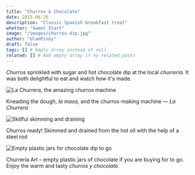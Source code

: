 ```yaml
---
title: "Churros & Chocolate"
date: 2015-06-26
description: "Classic Spanish breakfast treat"
whetter: "Sweet Start"
image: "/images/churros-dip.jpg"
author: "UlamPinoy"
draft: false
tags: [] # Empty array instead of null
related: [] # Add empty array if no related posts
---
```


_Churros_ sprinkled with sugar and hot chocolate dip at the local _churrería._ It was both delightful to eat and watch how it's made.

![](/images/churros-cooking-03.jpg "La Churrera, the amazing churros machine")

Kneading the dough, _la masa,_ and the churros-making machine &mdash; _La Churrera_

![](/images/churros-cooking-01.jpg "Skillful skimming and draining")

Churros ready! Skimmed and drained from the hot oil with the help of a steel rod

![](/images/churros-chocolate-jars.jpg "Empty plastic jars for chocolate dip to go")

Churrería Art – empty plastic jars of chocolate if you are buying for to go.
Enjoy the warm and tasty _churros y chocolate._
